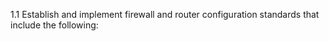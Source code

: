 1.1 Establish and implement firewall and 
router configuration standards that 
include the following: 


